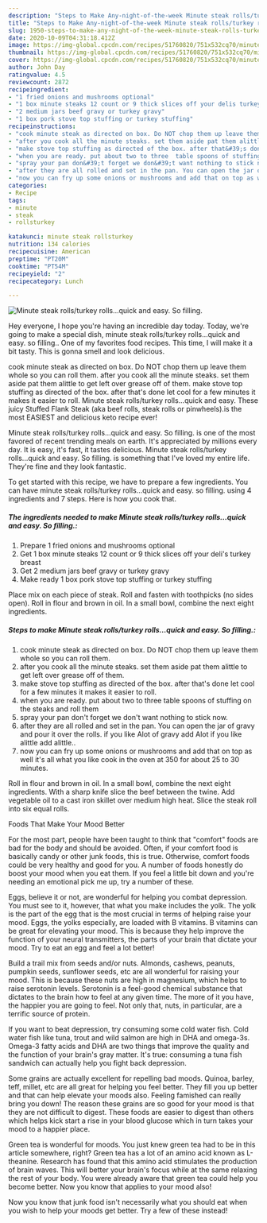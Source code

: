 ```yaml
---
description: "Steps to Make Any-night-of-the-week Minute steak rolls/turkey rolls...quick and easy. So filling."
title: "Steps to Make Any-night-of-the-week Minute steak rolls/turkey rolls...quick and easy. So filling."
slug: 1950-steps-to-make-any-night-of-the-week-minute-steak-rolls-turkey-rollsquick-and-easy-so-filling
date: 2020-10-09T04:31:18.412Z
image: https://img-global.cpcdn.com/recipes/51760820/751x532cq70/minute-steak-rollsturkey-rollsquick-and-easy-so-filling-recipe-main-photo.jpg
thumbnail: https://img-global.cpcdn.com/recipes/51760820/751x532cq70/minute-steak-rollsturkey-rollsquick-and-easy-so-filling-recipe-main-photo.jpg
cover: https://img-global.cpcdn.com/recipes/51760820/751x532cq70/minute-steak-rollsturkey-rollsquick-and-easy-so-filling-recipe-main-photo.jpg
author: John Day
ratingvalue: 4.5
reviewcount: 2872
recipeingredient:
- "1 fried onions and mushrooms optional"
- "1 box minute steaks 12 count or 9 thick slices off your delis turkey breast"
- "2 medium jars beef gravy or turkey gravy"
- "1 box pork stove top stuffing or turkey stuffing"
recipeinstructions:
- "cook minute steak as directed on box. Do NOT chop them up leave them whole so you can roll them."
- "after you cook all the minute steaks. set them aside pat them alittle to get left over grease off of them."
- "make stove top stuffing as directed of the box. after that&#39;s done let cool for a few minutes it makes it easier to roll."
- "when you are ready. put about two to three  table spoons of stuffing on the steaks and roll them"
- "spray your pan don&#39;t forget we don&#39;t want nothing to stick now."
- "after they are all rolled and set in the pan. You can open the jar of gravy and pour it over the rolls. if you like Alot of gravy add Alot if you like alittle add alittle.."
- "now you can fry up some onions or mushrooms and add that on top as well it&#39;s all what you like cook in the oven at 350 for about 25 to 30 minutes."
categories:
- Recipe
tags:
- minute
- steak
- rollsturkey

katakunci: minute steak rollsturkey 
nutrition: 134 calories
recipecuisine: American
preptime: "PT20M"
cooktime: "PT54M"
recipeyield: "2"
recipecategory: Lunch

---
```



![Minute steak rolls/turkey rolls...quick and easy. So filling.](https://img-global.cpcdn.com/recipes/51760820/751x532cq70/minute-steak-rollsturkey-rollsquick-and-easy-so-filling-recipe-main-photo.jpg)

Hey everyone, I hope you're having an incredible day today. Today, we're going to make a special dish, minute steak rolls/turkey rolls...quick and easy. so filling.. One of my favorites food recipes. This time, I will make it a bit tasty. This is gonna smell and look delicious.

cook minute steak as directed on box. Do NOT chop them up leave them whole so you can roll them. after you cook all the minute steaks. set them aside pat them alittle to get left over grease off of them. make stove top stuffing as directed of the box. after that&#39;s done let cool for a few minutes it makes it easier to roll. Minute steak rolls/turkey rolls…quick and easy. These juicy Stuffed Flank Steak (aka beef rolls, steak rolls or pinwheels).is the most EASIEST and delicious keto recipe ever!

Minute steak rolls/turkey rolls...quick and easy. So filling. is one of the most favored of recent trending meals on earth. It's appreciated by millions every day. It is easy, it's fast, it tastes delicious. Minute steak rolls/turkey rolls...quick and easy. So filling. is something that I've loved my entire life. They're fine and they look fantastic.


To get started with this recipe, we have to prepare a few ingredients. You can have minute steak rolls/turkey rolls...quick and easy. so filling. using 4 ingredients and 7 steps. Here is how you cook that.

<!--inarticleads1-->

##### The ingredients needed to make Minute steak rolls/turkey rolls...quick and easy. So filling.:

1. Prepare 1 fried onions and mushrooms optional
1. Get 1 box minute steaks 12 count or 9 thick slices off your deli&#39;s turkey breast
1. Get 2 medium jars beef gravy or turkey gravy
1. Make ready 1 box pork stove top stuffing or turkey stuffing


Place mix on each piece of steak. Roll and fasten with toothpicks (no sides open). Roll in flour and brown in oil. In a small bowl, combine the next eight ingredients. 

<!--inarticleads2-->

##### Steps to make Minute steak rolls/turkey rolls...quick and easy. So filling.:

1. cook minute steak as directed on box. Do NOT chop them up leave them whole so you can roll them.
1. after you cook all the minute steaks. set them aside pat them alittle to get left over grease off of them.
1. make stove top stuffing as directed of the box. after that&#39;s done let cool for a few minutes it makes it easier to roll.
1. when you are ready. put about two to three  table spoons of stuffing on the steaks and roll them
1. spray your pan don&#39;t forget we don&#39;t want nothing to stick now.
1. after they are all rolled and set in the pan. You can open the jar of gravy and pour it over the rolls. if you like Alot of gravy add Alot if you like alittle add alittle..
1. now you can fry up some onions or mushrooms and add that on top as well it&#39;s all what you like cook in the oven at 350 for about 25 to 30 minutes.


Roll in flour and brown in oil. In a small bowl, combine the next eight ingredients. With a sharp knife slice the beef between the twine. Add vegetable oil to a cast iron skillet over medium high heat. Slice the steak roll into six equal rolls. 

Foods That Make Your Mood Better


For the most part, people have been taught to think that "comfort" foods are bad for the body and should be avoided. Often, if your comfort food is basically candy or other junk foods, this is true. Otherwise, comfort foods could be very healthy and good for you. A number of foods honestly do boost your mood when you eat them. If you feel a little bit down and you're needing an emotional pick me up, try a number of these.

Eggs, believe it or not, are wonderful for helping you combat depression. You must see to it, however, that what you make includes the yolk. The yolk is the part of the egg that is the most crucial in terms of helping raise your mood. Eggs, the yolks especially, are loaded with B vitamins. B vitamins can be great for elevating your mood. This is because they help improve the function of your neural transmitters, the parts of your brain that dictate your mood. Try to eat an egg and feel a lot better!

Build a trail mix from seeds and/or nuts. Almonds, cashews, peanuts, pumpkin seeds, sunflower seeds, etc are all wonderful for raising your mood. This is because these nuts are high in magnesium, which helps to raise serotonin levels. Serotonin is a feel-good chemical substance that dictates to the brain how to feel at any given time. The more of it you have, the happier you are going to feel. Not only that, nuts, in particular, are a terrific source of protein.

If you want to beat depression, try consuming some cold water fish. Cold water fish like tuna, trout and wild salmon are high in DHA and omega-3s. Omega-3 fatty acids and DHA are two things that improve the quality and the function of your brain's gray matter. It's true: consuming a tuna fish sandwich can actually help you fight back depression. 

Some grains are actually excellent for repelling bad moods. Quinoa, barley, teff, millet, etc are all great for helping you feel better. They fill you up better and that can help elevate your moods also. Feeling famished can really bring you down! The reason these grains are so good for your mood is that they are not difficult to digest. These foods are easier to digest than others which helps kick start a rise in your blood glucose which in turn takes your mood to a happier place.

Green tea is wonderful for moods. You just knew green tea had to be in this article somewhere, right? Green tea has a lot of an amino acid known as L-theanine. Research has found that this amino acid stimulates the production of brain waves. This will better your brain's focus while at the same relaxing the rest of your body. You were already aware that green tea could help you become better. Now you know that applies to your mood also!

Now you know that junk food isn't necessarily what you should eat when you wish to help your moods get better. Try a few of these instead!

